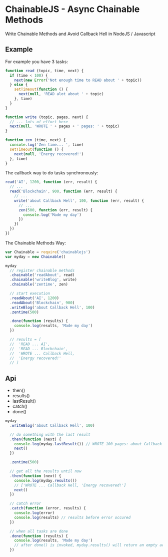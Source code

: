 # ChainableJS - Async Chainable Methods

Write Chainable Methods and Avoid Callback Hell in NodeJS / Javascript

## Example

For example you have 3 tasks:

```javascript
function read (topic, time, next) {
  if (time < 100) {
    next(new Error('Not enough time to READ about ' + topic))
  } else {
    setTimeout(function () {
      next(null, 'READ alot about ' + topic)
    }, time)
  }
}

function write (topic, pages, next) {
  // ... lots of effort here
  next(null, 'WROTE ' + pages + ' pages: ' + topic)
}

function zen (time, next) {
  console.log('Zen time... ', time)
  setTimeout(function () {
    next(null, 'Energy recovered!')
  }, time)
}
```

The callback way to do tasks synchronously:

```javascript
read('AI', 1200, function (err, result) {
  // ...
  read('Blockchain', 900, function (err, result) {
    // ...
    write('about Callback Hell', 100, function (err, result) {
      // ...
      zen(500, function (err, result) {
        console.log('Made my day')
      })
    })
  })
})
```

The Chainable Methods Way:

```javascript
var Chainable = require('chainablejs')
var myday = new Chainable()

myday
  // register chainable methods
  .chainable('readAbout', read)
  .chainable('writeBlog', write)
  .chainable('zentime', zen)

  // start execution
  .readAbout('AI', 1200)
  .readAbout('Blockchain', 900)
  .writeBlog('about Callback Hell', 100)
  .zentime(500)

  .done(function (results) {
    console.log(results, 'Made my day')
  })

  // results = [
  //  'READ ... AI',
  //  'READ ... Blockchain',
  //  'WROTE ... Callback Hell,
  //  'Energy recovered!'
  // ]
```

## Api

- then()
- results()
- lastResult()
- catch()
- done()

```javascript
myday
  .writeBlog('about Callback Hell', 100)

  // do something with the last result
  .then(function (next) {
    console.log(myday.lastResult()) // WROTE 100 pages: about Callback Hell
    next()
  })

  .zentime(500)

  // get all the results until now
  .then(function (next) {
    console.log(myday.results())
    // ['WROTE ... Callback Hell, 'Energy recovered!']
    next()
  })

  // catch error
  .catch(function (error, results) {
    console.log(error)
    console.log(results) // results before error occured
  })

  // when all tasks are done
  .done(function (results) {
    console.log(results, 'Made my day')
    // after done() is invoked, myday.results() will return an empty array
  })
```
